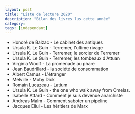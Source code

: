 ```yaml
---
layout: post
title: "Liste de lecture 2020"
description: "Bilan des livres lus cette année"
category: 
tags: [independant]
---
```



* Honoré de Balzac - Le cabinet des antiques     
* Ursula K. Le Guin - Terremer, l'ultime rivage          
* Ursula K. Le Guin - Terremer, le sorcier de Terremer
* Ursula K. Le Guin - Terremer, les tombeaux d'Attuan
* Virginia Woolf - La promenade au phare
* Jean Baudrillard - la société de consommation
* Albert Camus - L'étranger
* Melville - Moby Dick
* Romain Lucazeau - Latium
* Ursula K. Le Guin - the one who walk away from Omelas.
* Isabelle Attard - Comment je suis devenue anarchiste
* Andreas Malm - Comment saboter un pipeline
* Jacques Ellul - Les héritiers de Marx
